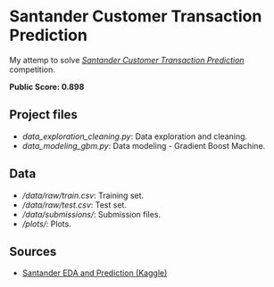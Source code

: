 # Santander Customer Transaction Prediction

My attemp to solve [*Santander Customer Transaction Prediction*](https://www.kaggle.com/c/santander-customer-transaction-prediction) competition.

**Public Score: 0.898**

## Project files
*  *data_exploration_cleaning.py*: Data exploration and cleaning.
*  *data_modeling_gbm.py*: Data modeling - Gradient Boost Machine.


## Data
*  */data/raw/train.csv*: Training set.
*  */data/raw/test.csv*: Test set.
*  */data/submissions/*: Submission files.
*  */plots/*: Plots.


## Sources
  * [Santander EDA and Prediction (Kaggle)](https://www.kaggle.com/gpreda/santander-eda-and-prediction)